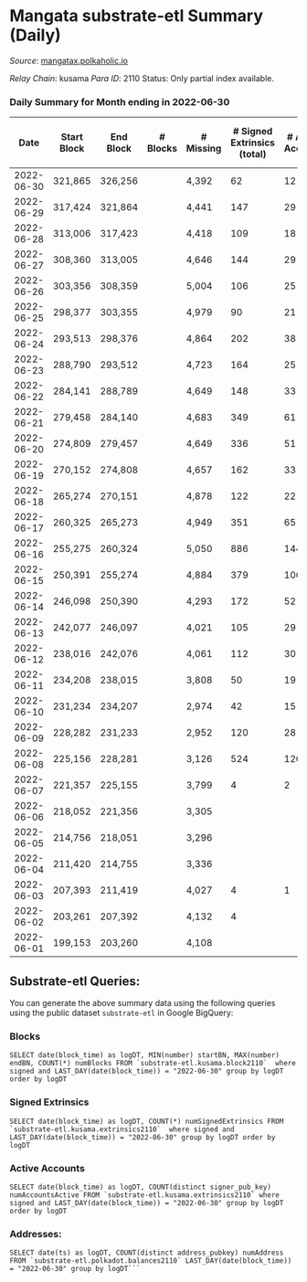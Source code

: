 # Mangata substrate-etl Summary (Daily)

_Source_: [mangatax.polkaholic.io](https://mangatax.polkaholic.io)

*Relay Chain*: kusama
*Para ID*: 2110
Status: Only partial index available.


### Daily Summary for Month ending in 2022-06-30


| Date | Start Block | End Block | # Blocks | # Missing | # Signed Extrinsics (total) | # Active Accounts | # Addresses with Balances | # Events | # Transfers | # XCM Transfers In | # XCM Transfers Out |
| ---- | ----------- | --------- | -------- | --------- | --------------------------- | ----------------- | ------------------------- | -------- | ----------- | ------------------ | ------------------- |
| 2022-06-30 | 321,865 | 326,256 |  | 4,392 | 62 | 12 | 1,158 | 8,985 |   | 5 ($114.67) |   |
| 2022-06-29 | 317,424 | 321,864 |  | 4,441 | 147 | 29 |  | 9,238 |   | 7 ($36,084.01) | 1 ($119.96) |
| 2022-06-28 | 313,006 | 317,423 |  | 4,418 | 109 | 18 |  | 9,127 | 1  | 3 ($5,458.63) |   |
| 2022-06-27 | 308,360 | 313,005 |  | 4,646 | 144 | 29 |  | 9,326 |   | 3 ($124.52) | 3 ($12,519.32) |
| 2022-06-26 | 303,356 | 308,359 |  | 5,004 | 106 | 25 |  | 10,284 |   | 1 ($20.39) |   |
| 2022-06-25 | 298,377 | 303,355 |  | 4,979 | 90 | 21 |  | 10,218 |   | 1 ($113.93) | 1 ($31.55) |
| 2022-06-24 | 293,513 | 298,376 |  | 4,864 | 202 | 38 |  | 10,116 |   | 3 ($33.56) |   |
| 2022-06-23 | 288,790 | 293,512 |  | 4,723 | 164 | 25 |  | 9,774 | 1  | 7 ($853.91) |   |
| 2022-06-22 | 284,141 | 288,789 |  | 4,649 | 148 | 33 |  | 9,597 |   | 3 ($542.71) |   |
| 2022-06-21 | 279,458 | 284,140 |  | 4,683 | 349 | 61 |  | 10,005 | 1  | 28 ($34,899.92) | 4 ($192.55) |
| 2022-06-20 | 274,809 | 279,457 |  | 4,649 | 336 | 51 |  | 9,830 |   | 15 ($4,305.72) | 1 ($10.44) |
| 2022-06-19 | 270,152 | 274,808 |  | 4,657 | 162 | 33 | 1,125 | 9,653 |   | 8 ($694.83) |   |
| 2022-06-18 | 265,274 | 270,151 |  | 4,878 | 122 | 22 |  | 10,035 |   | 8 ($251.41) |   |
| 2022-06-17 | 260,325 | 265,273 |  | 4,949 | 351 | 65 |  | 10,515 |   | 16 ($1,849.99) | 1 ($118.23) |
| 2022-06-16 | 255,275 | 260,324 |  | 5,050 | 886 | 144 |  | 11,375 |   | 53 ($14,389.31) | 5 ($991.84) |
| 2022-06-15 | 250,391 | 255,274 |  | 4,884 | 379 | 106 |  | 10,622 | 3  | 83 ($5,713.91) | 1 ($199.66) |
| 2022-06-14 | 246,098 | 250,390 |  | 4,293 | 172 | 52 |  | 8,994 |   | 65 ($436,359) |   |
| 2022-06-13 | 242,077 | 246,097 |  | 4,021 | 105 | 29 |  | 8,319 |   | 39 ($110,864) |   |
| 2022-06-12 | 238,016 | 242,076 |  | 4,061 | 112 | 30 |  | 8,428 |   | 34 ($11,005.68) |   |
| 2022-06-11 | 234,208 | 238,015 |  | 3,808 | 50 | 19 |  | 7,807 |   | 22 ($8,148.21) |   |
| 2022-06-10 | 231,234 | 234,207 |  | 2,974 | 42 | 15 |  | 6,078 |   | 9 ($5,071.24) | 1 ($64.00) |
| 2022-06-09 | 228,282 | 231,233 |  | 2,952 | 120 | 28 |  | 6,200 | 1  | 29 ($9,348.21) | 2 ($396.94) |
| 2022-06-08 | 225,156 | 228,281 |  | 3,126 | 524 | 120 |  | 10,237 | 1  | 138 ($42,721.78) | 1 ($22.01) |
| 2022-06-07 | 221,357 | 225,155 |  | 3,799 | 4 | 2 |  | 1,413 | 1  | 1 ($7.41) |   |
| 2022-06-06 | 218,052 | 221,356 |  | 3,305 |  |  |  | 884 |   |   |   |
| 2022-06-05 | 214,756 | 218,051 |  | 3,296 |  |  |  | 6,612 |   |   |   |
| 2022-06-04 | 211,420 | 214,755 |  | 3,336 |  |  |  | 6,688 |   |   |   |
| 2022-06-03 | 207,393 | 211,419 |  | 4,027 | 4 | 1 |  | 8,115 |   |   |   |
| 2022-06-02 | 203,261 | 207,392 |  | 4,132 | 4 |  |  | 8,315 |   | 1 ($1.45) |   |
| 2022-06-01 | 199,153 | 203,260 |  | 4,108 |  |  |  | 8,282 |   | 1 ($8.23) |   |

## Substrate-etl Queries:
You can generate the above summary data using the following queries using the public dataset `substrate-etl` in Google BigQuery:


### Blocks
```
SELECT date(block_time) as logDT, MIN(number) startBN, MAX(number) endBN, COUNT(*) numBlocks FROM `substrate-etl.kusama.block2110`  where signed and LAST_DAY(date(block_time)) = "2022-06-30" group by logDT order by logDT
```


### Signed Extrinsics
```
SELECT date(block_time) as logDT, COUNT(*) numSignedExtrinsics FROM `substrate-etl.kusama.extrinsics2110`  where signed and LAST_DAY(date(block_time)) = "2022-06-30" group by logDT order by logDT
```


### Active Accounts
```
SELECT date(block_time) as logDT, COUNT(distinct signer_pub_key) numAccountsActive FROM `substrate-etl.kusama.extrinsics2110` where signed and LAST_DAY(date(block_time)) = "2022-06-30" group by logDT order by logDT
```


### Addresses:
```
SELECT date(ts) as logDT, COUNT(distinct address_pubkey) numAddress FROM `substrate-etl.polkadot.balances2110` LAST_DAY(date(block_time)) = "2022-06-30" group by logDT```

